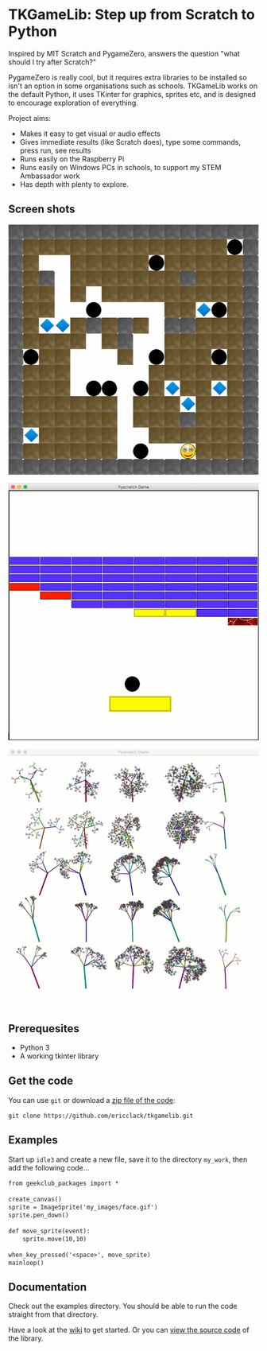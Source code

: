 TKGameLib: Step up from Scratch to Python
==========================================

Inspired by MIT Scratch and PygameZero, answers the question "what should I try after Scratch?"

PygameZero is really cool, but it requires extra libraries to be installed so isn't an option in some organisations such as schools. TKGameLib works on the default Python, it uses TKinter for graphics, sprites etc, and is designed to encourage exploration of everything. 

Project aims:

* Makes it easy to get visual or audio effects
* Gives immediate results (like Scratch does), type some commands, press run, see results
* Runs easily on the Raspberry Pi
* Runs easily on Windows PCs in schools, to support my STEM Ambassador work
* Has depth with plenty to explore.

Screen shots
------------

![boulder screen shot](/images/boulder.png)

![pong screen shot](/images/pong.png)

![fractal trees screen shot](/images/fractal-trees.png)


Prerequesites
-------------

* Python 3
* A working tkinter library

Get the code
------------

You can use `git` or download a [zip file of the code](https://github.com/ericclack/tkgamelib/archive/master.zip):

    git clone https://github.com/ericclack/tkgamelib.git


Examples
--------

Start up `idle3` and create a new file, save it to the directory `my_work`, then add the following code...

```
from geekclub_packages import *
  
create_canvas()
sprite = ImageSprite('my_images/face.gif')
sprite.pen_down()

def move_sprite(event):
    sprite.move(10,10)

when_key_pressed('<space>', move_sprite)
mainloop()
```

Documentation
-------------

Check out the examples directory. You should be able to run the code straight
from that directory.

Have a look at the [wiki](https://github.com/ericclack/tkgamelib/wiki) to get started. Or you can [view the source code](https://github.com/ericclack/geekclub/blob/master/tkgamelib/) of the library.


